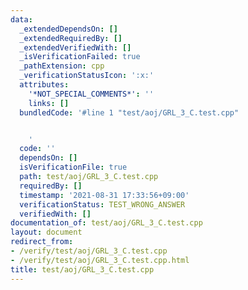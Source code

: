 ```yaml
---
data:
  _extendedDependsOn: []
  _extendedRequiredBy: []
  _extendedVerifiedWith: []
  _isVerificationFailed: true
  _pathExtension: cpp
  _verificationStatusIcon: ':x:'
  attributes:
    '*NOT_SPECIAL_COMMENTS*': ''
    links: []
  bundledCode: '#line 1 "test/aoj/GRL_3_C.test.cpp"


    '
  code: ''
  dependsOn: []
  isVerificationFile: true
  path: test/aoj/GRL_3_C.test.cpp
  requiredBy: []
  timestamp: '2021-08-31 17:33:56+09:00'
  verificationStatus: TEST_WRONG_ANSWER
  verifiedWith: []
documentation_of: test/aoj/GRL_3_C.test.cpp
layout: document
redirect_from:
- /verify/test/aoj/GRL_3_C.test.cpp
- /verify/test/aoj/GRL_3_C.test.cpp.html
title: test/aoj/GRL_3_C.test.cpp
---
```

